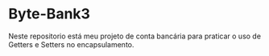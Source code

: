 # Byte-Bank3
Neste repositorio está meu projeto de conta bancária para praticar o uso de Getters e Setters no encapsulamento.
